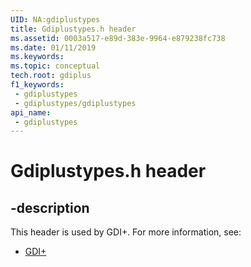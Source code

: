 ```yaml
---
UID: NA:gdiplustypes
title: Gdiplustypes.h header
ms.assetid: 0003a517-e89d-383e-9964-e879238fc738
ms.date: 01/11/2019
ms.keywords: 
ms.topic: conceptual
tech.root: gdiplus
f1_keywords:
 - gdiplustypes
 - gdiplustypes/gdiplustypes
api_name:
 - gdiplustypes
---
```


# Gdiplustypes.h header


## -description

This header is used by GDI+. For more information, see:

- [GDI+](../_gdiplus/index.md)

